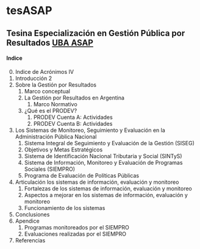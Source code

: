 # tesASAP
Tesina Especialización en Gestión Pública por Resultados [UBA ASAP](http://www.uba.ar/posgrados/archivos/CE%20GESTION%20PUBLICA%20POR%20RESULTADOS.pdf)
---
#### Indice
0. Indice de Acrónimos IV
1. Introducción 2
2. Sobre la Gestión por Resultados
    1. Marco conceptual
    2. La Gestión por Resultados en Argentina
        1. Marco Normativo
    3. ¿Qué es el PRODEV?
        1. PRODEV Cuenta A: Actividades
        2. PRODEV Cuenta B: Actividades
3. Los Sistemas de Monitoreo, Seguimiento y Evaluación en la Administración Pública Nacional
    1. Sistema Integral de Seguimiento y Evaluación de la Gestión (SISEG)
    2. Objetivos y Metas Estratégicos
    3. Sistema de Identificación Nacional Tributaria y Social (SINTyS)
    4. Sistema de Información, Monitoreo y Evaluación de Programas Sociales (SIEMPRO)
    5. Programa de Evaluación de Políticas Públicas
4. Articulación los sistemas de información, evaluación y monitoreo
    1. Fortalezas de los sistemas de información, evaluación y monitoreo
    2. Aspectos a mejorar en los sistemas de información, evaluación y monitoreo
    3. Funcionamiento de los sistemas
5. Conclusiones
6. Apendice
    1. Programas monitoreados por el SIEMPRO
    2. Evaluaciones realizadas por el SIEMPRO
7. Referencias
